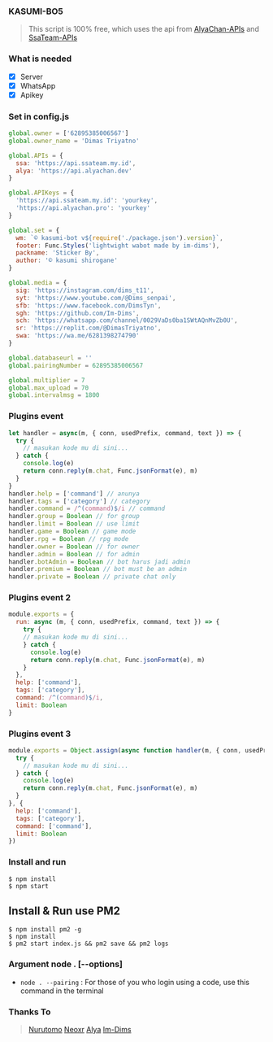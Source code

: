 ### KASUMI-BO5
> This script is 100% free, which uses the api from [AlyaChan-APIs](https://api.alyachan.pro) and [SsaTeam-APIs](https://api.ssateam.my.id)

### What is needed
- [x] Server
- [x] WhatsApp
- [x] Apikey

### Set in config.js
```Javascript
global.owner = ['62895385006567']
global.owner_name = 'Dimas Triyatno'

global.APIs = {
  ssa: 'https://api.ssateam.my.id',
  alya: 'https://api.alyachan.dev'
}

global.APIKeys = {
  'https://api.ssateam.my.id': 'yourkey',
  'https://api.alyachan.pro': 'yourkey'
}

global.set = {
  wm: `© kasumi-bot v${require('./package.json').version}`,
  footer: Func.Styles('lightwight wabot made by im-dims'),
  packname: 'Sticker By',
  author: '© kasumi shirogane'
}

global.media = {
  sig: 'https://instagram.com/dims_t11',
  syt: 'https://www.youtube.com/@Dims_senpai',
  sfb: 'https://www.facebook.com/DimsTyn',
  sgh: 'https://github.com/Im-Dims',
  sch: 'https://whatsapp.com/channel/0029VaDs0ba1SWtAQnMvZb0U',
  sr: 'https://replit.com/@DimasTriyatno',
  swa: 'https://wa.me/6281398274790'
}

global.databaseurl = ''
global.pairingNumber = 62895385006567

global.multiplier = 7 
global.max_upload = 70
global.intervalmsg = 1800
```

### Plugins event 
```Javascript
let handler = async(m, { conn, usedPrefix, command, text }) => {
  try {
    // masukan kode mu di sini...
  } catch {
    console.log(e)
    return conn.reply(m.chat, Func.jsonFormat(e), m)
  }
}
handler.help = ['command'] // anunya
handler.tags = ['category'] // category
handler.command = /^(command)$/i // command
handler.group = Boolean // for group
handler.limit = Boolean // use limit
handler.game = Boolean // game mode
handler.rpg = Boolean // rpg mode
handler.owner = Boolean // for owner
handler.admin = Boolean // for admin
handler.botAdmin = Boolean // bot harus jadi admin
handler.premium = Boolean // bot must be an admin
handler.private = Boolean // private chat only
```

### Plugins event 2
```Javascript
module.exports = {
  run: async (m, { conn, usedPrefix, command, text }) => {
    try {
    // masukan kode mu di sini...
    } catch {
      console.log(e)
      return conn.reply(m.chat, Func.jsonFormat(e), m)
    }
  },
  help: ['command'],
  tags: ['category'],
  command: /^(command)$/i,
  limit: Boolean
}
```

### Plugins event 3
```Javascript
module.exports = Object.assign(async function handler(m, { conn, usedPrefix, command, text }) {
  try {
    // masukan kode mu di sini...
  } catch {
    console.log(e)
    return conn.reply(m.chat, Func.jsonFormat(e), m)
  }
}, {
  help: ['command'],
  tags: ['category'],
  command: ['command'],
  limit: Boolean
})
```

### Install and run
```
$ npm install
$ npm start
```

## Install & Run use PM2

```
$ npm install pm2 -g
$ npm install
$ pm2 start index.js && pm2 save && pm2 logs
```

### Argument node . [--options]

+ ```node . --pairing``` : For those of you who login using a code, use this command in the terminal

### Thanks To
> [Nurutomo](https://github.com/Nurutomo)
> [Neoxr](https://github.com/neoxr)
> [Alya](https://github.com/alya-tok)
> [Im-Dims](https://github.com/Im-Dims)